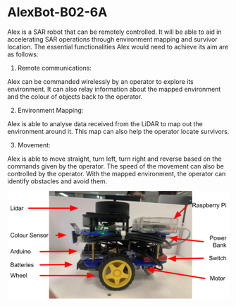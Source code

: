 # AlexBot-B02-6A

Alex is a SAR robot that can be remotely controlled. It will be able to aid in accelerating SAR operations through environment mapping and survivor location. The essential functionalities Alex would need to achieve its aim are as follows:

1.  Remote communications:

Alex can be commanded wirelessly by an operator to explore its environment. It can also relay information about the mapped environment and the colour of objects back to the operator.

2.  Environment Mapping:

Alex is able to analyse data received from the LiDAR to map out the environment around it. This map can also help the operator locate survivors.

3.  Movement:

Alex is able to move straight, turn left, turn right and reverse based on the commands given by the operator. The speed of the movement can also be controlled by the operator. With the mapped environment, the operator can identify obstacles and avoid them.

<p align="center">
<img src="images/Alex.png">
  </p>
